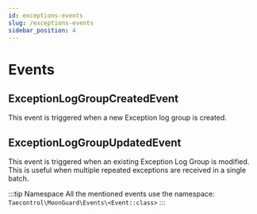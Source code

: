 ```yaml
---
id: exceptions-events
slug: /exceptions-events
sidebar_position: 4
---
```


# Events

## ExceptionLogGroupCreatedEvent

<!-- This event is fired when a new Exception log group is created. -->
This event is triggered when a new Exception log group is created.

## ExceptionLogGroupUpdatedEvent

<!-- This event is fired when an existing Exception Log Group is updated. Useful when we receive a batch of exceptions that are repeated -->
This event is triggered when an existing Exception Log Group is modified. This is useful when multiple repeated exceptions are received in a single batch.

:::tip Namespace
All the mentioned events use the namespace: `Taecontrol\MoonGuard\Events\<Event::class>`
:::
